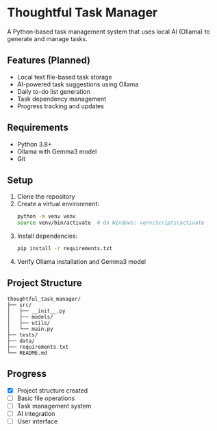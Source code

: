 # Thoughtful Task Manager

A Python-based task management system that uses local AI (Ollama) to generate and manage tasks.

## Features (Planned)
- Local text file-based task storage
- AI-powered task suggestions using Ollama
- Daily to-do list generation
- Task dependency management
- Progress tracking and updates

## Requirements
- Python 3.8+
- Ollama with Gemma3 model
- Git

## Setup
1. Clone the repository
2. Create a virtual environment:
   ```bash
   python -m venv venv
   source venv/bin/activate  # On Windows: venv\Scripts\activate
   ```
3. Install dependencies:
   ```bash
   pip install -r requirements.txt
   ```
4. Verify Ollama installation and Gemma3 model

## Project Structure
```
thoughtful_task_manager/
├── src/
│   ├── __init__.py
│   ├── models/
│   ├── utils/
│   └── main.py
├── tests/
├── data/
├── requirements.txt
└── README.md
```

## Progress
- [x] Project structure created
- [ ] Basic file operations
- [ ] Task management system
- [ ] AI integration
- [ ] User interface 